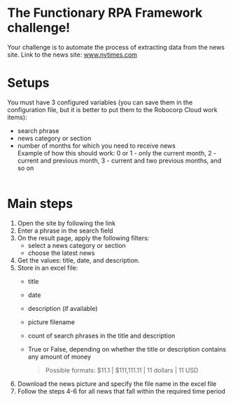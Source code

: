 # The Functionary RPA Framework challenge!
Your challenge is to automate the process of extracting data from the news site. Link to the news site: www.nytimes.com

# Setups
You must have 3 configured variables (you can save them in the configuration file, but it is better to put them to the Robocorp Cloud work items):<br>
- search phrase<br>
- news category or section<br>
- number of months for which you need to receive news<br>
  Example of how this should work: 0 or 1 - only the current month, 2 - current and previous month, 3 - current and two previous months, and so on<br><br>

# Main steps
1. Open the site by following the link
2. Enter a phrase in the search field
3. On the result page, apply the following filters:
    - select a news category or section
    - choose the latest news
4. Get the values: title, date, and description.
5. Store in an excel file:
    - title
    - date
    - description (if available)
    - picture filename
    - count of search phrases in the title and description
    - True or False, depending on whether the title or description contains any amount of money
        
        > Possible formats: $11.1 | $111,111.11 | 11 dollars | 11 USD
        > 
6. Download the news picture and specify the file name in the excel file
7. Follow the steps 4-6 for all news that fall within the required time period
